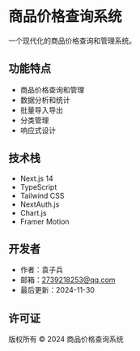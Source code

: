 # 商品价格查询系统

一个现代化的商品价格查询和管理系统。

## 功能特点

- 商品价格查询和管理
- 数据分析和统计
- 批量导入导出
- 分类管理
- 响应式设计

## 技术栈

- Next.js 14
- TypeScript
- Tailwind CSS
- NextAuth.js
- Chart.js
- Framer Motion

## 开发者

- 作者：袁子兵
- 邮箱：2739218253@qq.com
- 最后更新：2024-11-30

## 许可证

版权所有 © 2024 商品价格查询系统 